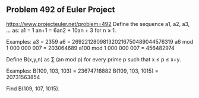 ## Problem 492 of Euler Project 
https://www.projecteuler.net/problem=492
Define the sequence a1, a2, a3, ... as:
a1 = 1
an+1 = 6an2 + 10an + 3 for n ≥ 1.

Examples:
a3 = 2359
a6 = 269221280981320216750489044576319
a6 mod 1 000 000 007 = 203064689
a100 mod 1 000 000 007 = 456482974


Define B(x,y,n) as ∑ (an mod p) for every prime p such that x ≤ p ≤ x+y.


Examples:
B(109, 103, 103) = 23674718882
B(109, 103, 1015) = 20731563854

Find B(109, 107, 1015).